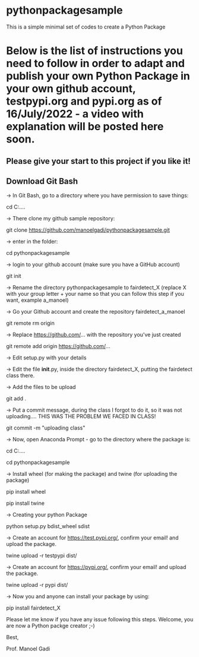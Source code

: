 # pythonpackagesample
This is a simple minimal set of codes to create a Python Package

# Below is the list of instructions you need to follow in order to adapt and publish your own Python Package in your own github account, testpypi.org and pypi.org as of 16/July/2022 - a video with explanation will be posted here soon.
## Please give your start to this project if you like it!


## Download Git Bash


-> In Git Bash, go to a directory where you have permission to save things:

cd C:\....



-> There clone my github sample repository:

git clone https://github.com/manoelgadi/pythonpackagesample.git



-> enter in the folder: 

cd pythonpackagesample



-> login to your github account (make sure you have a GitHub account)

git init



-> Rename the directory pythonpackagesample to fairdetect_X (replace X with your group letter + your name so that you can follow this step if you want, example a_manoel)

-> Go your Github account and create the repository fairdetect_a_manoel

git remote rm origin



-> Replace https://github.com/... with the repository you've just created

git remote add origin https://github.com/...



-> Edit setup.py with your details

-> Edit the file __init__.py, inside the directory fairdetect_X, putting the fairdetect class there.

-> Add the files to be upload

git add .



-> Put a commit message, during the class I forgot to do it, so it was not uploading.... THIS WAS THE PROBLEM WE FACED IN CLASS!

git commit -m "uploading class"  



-> Now, open Anaconda Prompt - go to the directory where the package is:

cd C:\....

cd pythonpackagesample



-> Install wheel (for making the package) and twine (for uploading the package)

pip install wheel

pip install twine



-> Creating your python Package

python setup.py bdist_wheel sdist



-> Create an account for https://test.pypi.org/, confirm your email! and upload the package.

twine upload -r testpypi dist/



-> Create an account for https://pypi.org/, confirm your email! and upload the package.

twine upload -r pypi dist/



-> Now you and anyone can install your package by using:

pip install fairdetect_X





Please let me know if you have any issue following this steps. Welcome, you are now a Python packge creator ;-)



Best,

Prof. Manoel Gadi
